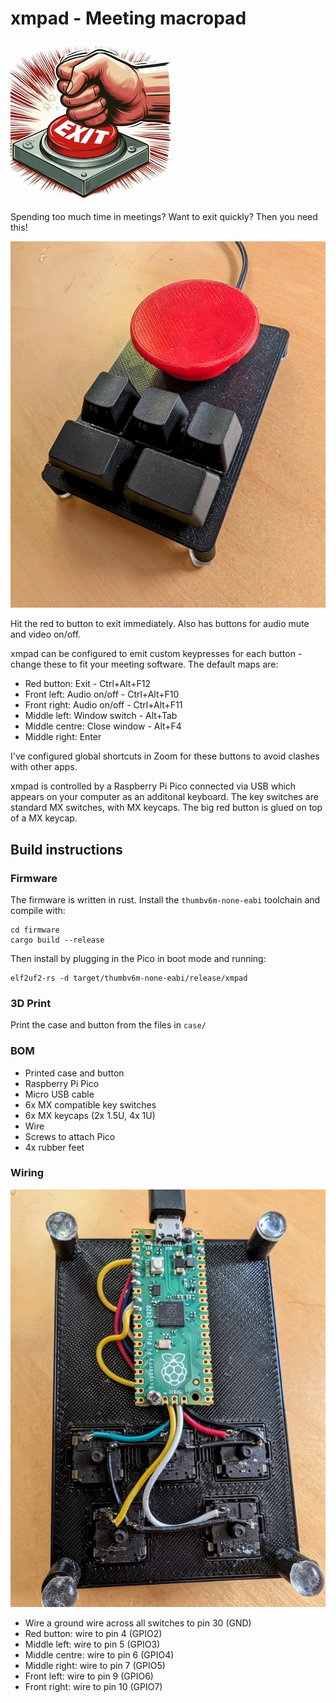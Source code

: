 # xmpad - Meeting macropad

![Exit](media/logo.jpg)

Spending too much time in meetings?  Want to exit quickly? Then you need this!

![xmpad](media/xmpad.jpg)

Hit the red to button to exit immediately.  Also has buttons for audio mute and video on/off.

xmpad can be configured to emit custom keypresses for each button - change these to fit your meeting software.  The default maps are:

* Red button: Exit - Ctrl+Alt+F12
* Front left: Audio on/off - Ctrl+Alt+F10
* Front right: Audio on/off - Ctrl+Alt+F11
* Middle left: Window switch - Alt+Tab
* Middle centre: Close window - Alt+F4
* Middle right: Enter

I've configured global shortcuts in Zoom for these buttons to avoid clashes with other apps.

xmpad is controlled by a Raspberry Pi Pico connected via USB which appears on your computer as an additonal keyboard.  The key switches are standard MX switches, with MX keycaps.  The big red button is glued on top of a MX keycap.

## Build instructions

### Firmware

The firmware is written in rust.  Install the `thumbv6m-none-eabi` toolchain and compile with:

```
cd firmware
cargo build --release
```

Then install by plugging in the Pico in boot mode and running:

```
elf2uf2-rs -d target/thumbv6m-none-eabi/release/xmpad
```

### 3D Print

Print the case and button from the files in `case/`

### BOM

* Printed case and button
* Raspberry Pi Pico
* Micro USB cable
* 6x MX compatible key switches
* 6x MX keycaps (2x 1.5U, 4x 1U)
* Wire
* Screws to attach Pico
* 4x rubber feet

### Wiring

![Wiring](media/back.jpg)

* Wire a ground wire across all switches to pin 30 (GND)
* Red button: wire to pin 4 (GPIO2)
* Middle left: wire to pin 5 (GPIO3)
* Middle centre: wire to pin 6 (GPIO4)
* Middle right: wire to pin 7 (GPIO5)
* Front left: wire to pin 9 (GPIO6)
* Front right: wire to pin 10 (GPIO7)
